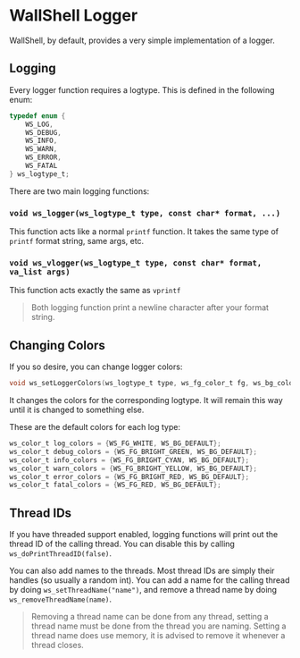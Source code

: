 # WallShell Logger

WallShell, by default, provides a very simple implementation of a logger.

## Logging

Every logger function requires a logtype. This is defined in the following enum:

```c
typedef enum {
	WS_LOG,
	WS_DEBUG,
	WS_INFO,
	WS_WARN,
	WS_ERROR,
	WS_FATAL
} ws_logtype_t;
```

There are two main logging functions:

### `void ws_logger(ws_logtype_t type, const char* format, ...)`

This function acts like a normal `printf` function.
It takes the same type of `printf` format string, same args, etc.

### `void ws_vlogger(ws_logtype_t type, const char* format, va_list args)`

This function acts exactly the same as `vprintf`

> Both logging function print a newline character after your format string.

## Changing Colors

If you so desire, you can change logger colors:

```c
void ws_setLoggerColors(ws_logtype_t type, ws_fg_color_t fg, ws_bg_color_t bg)
```

It changes the colors for the corresponding logtype.
It will remain this way until it is changed to something else.

These are the default colors for each log type:

```c
ws_color_t log_colors = {WS_FG_WHITE, WS_BG_DEFAULT};
ws_color_t debug_colors = {WS_FG_BRIGHT_GREEN, WS_BG_DEFAULT};
ws_color_t info_colors = {WS_FG_BRIGHT_CYAN, WS_BG_DEFAULT};
ws_color_t warn_colors = {WS_FG_BRIGHT_YELLOW, WS_BG_DEFAULT};
ws_color_t error_colors = {WS_FG_BRIGHT_RED, WS_BG_DEFAULT};
ws_color_t fatal_colors = {WS_FG_RED, WS_BG_DEFAULT};
```

## Thread IDs

If you have threaded support enabled, logging functions will print out the thread ID of the calling thread.
You can disable this by calling `ws_doPrintThreadID(false)`.

You can also add names to the threads. Most thread IDs are simply their handles (so usually a random int).
You can add a name for the calling thread by doing `ws_setThreadName("name")`,
and remove a thread name by doing `ws_removeThreadName(name)`.

> Removing a thread name can be done from any thread, setting a thread name must be done from the thread you are naming.
> Setting a thread name does use memory, it is advised to remove it whenever a thread closes.